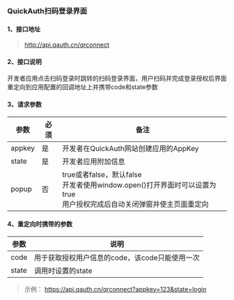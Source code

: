 ### QuickAuth扫码登录界面

#### 1、接口地址

> http://api.qauth.cn/qrconnect

#### 2、接口说明 

开发者应用点击扫码登录时跳转的扫码登录界面，用户扫码并完成登录授权后界面重定向到应用配置的回调地址上并携带code和state参数

#### 3、请求参数

|参数|必须|备注|
|--|--|--|
|appkey|是|开发者在QuickAuth网站创建应用的AppKey|
|state|是|开发者应用附加信息|
|popup|否|true或者false，默认false<br />开发者使用window.open()打开界面时可以设置为true<br />用户授权完成后自动关闭弹窗并使主页面重定向|

#### 4、重定向时携带的参数

|参数|说明|
|--|--|
|code|用于获取授权用户信息的code，该code只能使用一次|
|state|调用时设置的state|

> 示例： https://api.qauth.cn/qrconnect?appkey=123&state=login